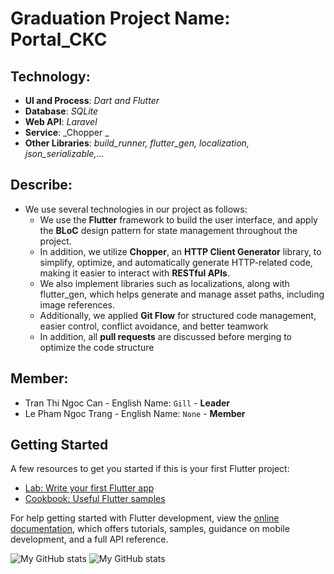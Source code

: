 # Graduation Project Name: Portal_CKC
   ## Technology:
   - **UI and Process**: *Dart and Flutter*
   - **Database**: *SQLite*
   - **Web API**: *Laravel*
   - **Service**: _Chopper _
   - **Other Libraries**: _build_runner, flutter_gen, localization, json_serializable,..._
   ## Describe: 
   
   - We use several technologies in our project as follows:
      - We use the **Flutter** framework to build the user interface, and apply the **BLoC** design pattern for            state management throughout the project.
     - In addition, we utilize **Chopper**, an **HTTP Client Generator** library, to simplify, optimize, and               automatically generate HTTP-related code, making it easier to interact with **RESTful APIs**.
      - We also implement libraries such as localizations, along with flutter_gen, which helps generate and                manage asset paths, including image references.
      - Additionally, we applied **Git Flow** for structured code management, easier control, conflict avoidance, and better teamwork
      - In addition, all **pull requests** are discussed before merging to optimize the code structure
     
   ## Member: 
   - Tran Thi Ngoc Can - English Name:  `Gill` - **Leader**
   - Le Pham Ngoc Trang - English Name:  `None` - **Member**

## Getting Started

A few resources to get you started if this is your first Flutter project:

- [Lab: Write your first Flutter app](https://docs.flutter.dev/get-started/codelab)
- [Cookbook: Useful Flutter samples](https://docs.flutter.dev/cookbook)

For help getting started with Flutter development, view the
[online documentation](https://docs.flutter.dev/), which offers tutorials,
samples, guidance on mobile development, and a full API reference.

![My GitHub stats](https://github-readme-stats.vercel.app/api?username=SuichiDaito&show_icons=true&theme=radical)
![My GitHub stats](https://github-readme-stats.vercel.app/api?username=LeTrang-1112&show_icons=true&theme=radical)





